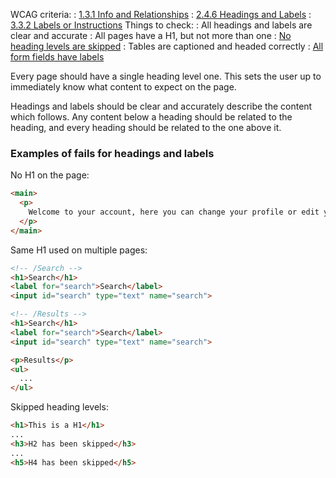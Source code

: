 WCAG criteria:
: [1.3.1 Info and Relationships]({wcagify})
: [2.4.6 Headings and Labels]({wcagify})
: [3.3.2 Labels or Instructions]({wcagify})
Things to check:
: All headings and labels are clear and accurate
: All pages have a H1, but not more than one
: [No heading levels are skipped](/guidance-for-your-job-role/software-engineer-or-frontend-developer#heading-hierarchy)
: Tables are captioned and headed correctly
: [All form fields have labels](/guidance-for-your-job-role/software-engineer-or-frontend-developer#inputs-and-labels)

Every page should have a single heading level one. This sets the user up to immediately know what content to expect on the page.

Headings and labels should be clear and accurately describe the content which follows. Any content below a heading should be related to the heading, and every heading should be related to the one above it.

### Examples of fails for headings and labels
No H1 on the page:
```html
<main>
  <p>
    Welcome to your account, here you can change your profile or edit your settings.
  </p>
</main>
```

Same H1 used on multiple pages:
```html
<!-- /Search -->
<h1>Search</h1>
<label for="search">Search</label>
<input id="search" type="text" name="search">
```
```html
<!-- /Results -->
<h1>Search</h1>
<label for="search">Search</label>
<input id="search" type="text" name="search">

<p>Results</p>
<ul>
  ...
</ul>
```

Skipped heading levels:
```html
<h1>This is a H1</h1>
...
<h3>H2 has been skipped</h3>
...
<h5>H4 has been skipped</h5>
```
